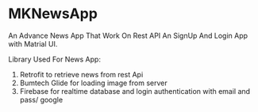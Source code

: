 # MKNewsApp
An Advance News App That Work On Rest API
An SignUp And Login App with Matrial UI.

Library Used For News App:
1. Retrofit to retrieve news from rest Api
2. Bumtech Glide for loading image from server
3. Firebase for realtime database and login authentication with email and pass/ google

